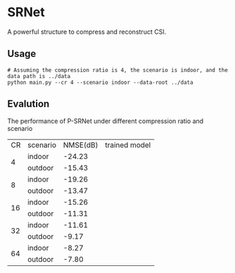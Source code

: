 # SRNet
A powerful structure to compress and reconstruct CSI.
## Usage
```
# Assuming the compression ratio is 4, the scenario is indoor, and the data path is ../data
python main.py --cr 4 --scenario indoor --data-root ../data
```
## Evalution
The performance of P-SRNet under different compression ratio and scenario
<table>
    <tr>
        <td>CR</td> 
        <td>scenario</td> 
        <td>NMSE(dB)</td>
        <td>trained model</td>
   </tr>
    <tr>
        <td rowspan="2">4</td>    
        <td >indoor</td>  
        <td >-24.23</td>  
    </tr>
    <tr>
        <td >outdoor</td>
        <td >-15.43</td>
    </tr>
    <tr>
          <td rowspan="2">8</td>    
          <td >indoor</td>  
          <td >-19.26</td>  
      </tr>
      <tr>
          <td >outdoor</td>
          <td >-13.47</td>
      </tr>
    <tr>
          <td rowspan="2">16</td>    
          <td >indoor</td>  
          <td >-15.26</td>  
      </tr>
      <tr>
          <td >outdoor</td>
          <td >-11.31</td>
      </tr>
      <tr>
          <td rowspan="2">32</td>    
          <td >indoor</td>  
          <td >-11.61</td>  
      </tr>
      <tr>
          <td >outdoor</td>
          <td >-9.17</td>
      </tr>
     <tr>
          <td rowspan="2">64</td>    
          <td >indoor</td>  
          <td >-8.27</td>  
      </tr>
      <tr>
          <td >outdoor</td>
          <td >-7.80</td>
      </tr>
</table>
